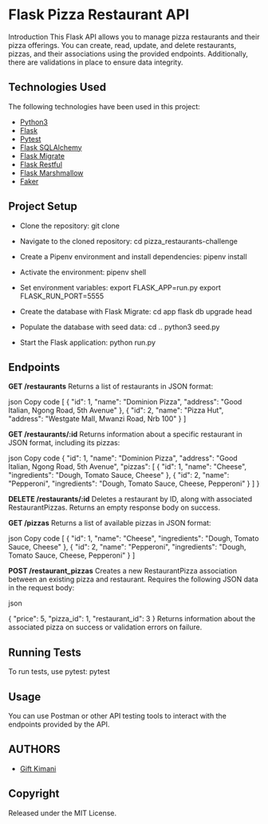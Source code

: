  # Flask Pizza Restaurant API

Introduction
This Flask API allows you to manage pizza restaurants and their pizza offerings. You can create, read, update, and delete restaurants, pizzas, and their associations using the provided endpoints. Additionally, there are validations in place to ensure data integrity.

## Technologies Used
The following technologies have been used in this project:

- [Python3](https://docs.python.org/3.10/)
- [Flask](https://flask.palletsprojects.com/en/2.3.x/)
- [Pytest](https://docs.pytest.org/en/latest/contents.html)
- [Flask SQLAlchemy](https://flask-sqlalchemy.palletsprojects.com/en/3.1.x/quickstart/)
- [Flask Migrate](https://flask-migrate.readthedocs.io/en/latest/)
- [Flask Restful](https://flask-restful.readthedocs.io/en/latest/)
- [Flask Marshmallow](https://flask-marshmallow.readthedocs.io/en/latest/)
- [Faker](https://faker.readthedocs.io/en/master/)

## Project Setup
- Clone the repository:
git clone <repository-url>

- Navigate to the cloned repository:
cd pizza_restaurants-challenge

-  Create a Pipenv environment and install dependencies:
pipenv install

- Activate the environment:
pipenv shell

- Set environment variables:
export FLASK_APP=run.py
export FLASK_RUN_PORT=5555

- Create the database with Flask Migrate:
cd app
flask db upgrade head

- Populate the database with seed data:
cd ..
python3 seed.py

- Start the Flask application:
python run.py

## Endpoints

**GET /restaurants**
Returns a list of restaurants in JSON format:

json
Copy code
[
  {
    "id": 1,
    "name": "Dominion Pizza",
    "address": "Good Italian, Ngong Road, 5th Avenue"
  },
  {
    "id": 2,
    "name": "Pizza Hut",
    "address": "Westgate Mall, Mwanzi Road, Nrb 100"
  }
]

**GET /restaurants/:id**
Returns information about a specific restaurant in JSON format, including its pizzas:

json
Copy code
{
  "id": 1,
  "name": "Dominion Pizza",
  "address": "Good Italian, Ngong Road, 5th Avenue",
  "pizzas": [
    {
      "id": 1,
      "name": "Cheese",
      "ingredients": "Dough, Tomato Sauce, Cheese"
    },
    {
      "id": 2,
      "name": "Pepperoni",
      "ingredients": "Dough, Tomato Sauce, Cheese, Pepperoni"
    }
  ]
}

**DELETE /restaurants/:id**
Deletes a restaurant by ID, along with associated RestaurantPizzas. Returns an empty response body on success.

**GET /pizzas**
Returns a list of available pizzas in JSON format:

json
Copy code
[
  {
    "id": 1,
    "name": "Cheese",
    "ingredients": "Dough, Tomato Sauce, Cheese"
  },
  {
    "id": 2,
    "name": "Pepperoni",
    "ingredients": "Dough, Tomato Sauce, Cheese, Pepperoni"
  }
]

**POST /restaurant_pizzas**
Creates a new RestaurantPizza association between an existing pizza and restaurant. Requires the following JSON data in the request body:

json

{
  "price": 5,
  "pizza_id": 1,
  "restaurant_id": 3
}
Returns information about the associated pizza on success or validation errors on failure.

## Running Tests
To run tests, use pytest:
pytest

## Usage
You can use Postman or other API testing tools to interact with the endpoints provided by the API.

## AUTHORS

- [Gift Kimani](https://github.com/kimani56)

## Copyright

Released under the MIT License.